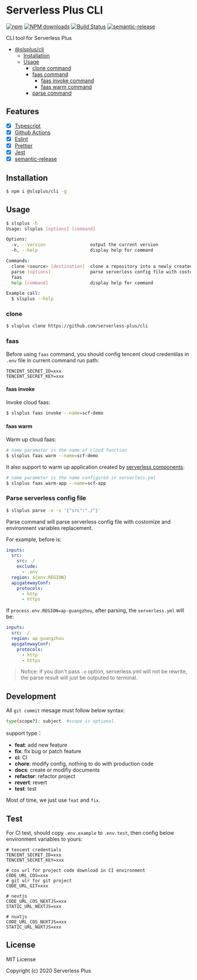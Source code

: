 # Serverless Plus CLI

[![npm](https://img.shields.io/npm/v/@slsplus/cli)](http://www.npmtrends.com/@slsplus/cli)
[![NPM downloads](http://img.shields.io/npm/dm/@slsplus/cli.svg?style=flat-square)](http://www.npmtrends.com/@slsplus/cli)
[![Build Status](https://github.com/serverless-plus/cli/workflows/Release/badge.svg?branch=master)](https://github.com/serverless-plus/cli/actions?query=workflow:Release+branch:master)
[![semantic-release](https://img.shields.io/badge/%20%20%F0%9F%93%A6%F0%9F%9A%80-semantic--release-e10079.svg)](https://github.com/semantic-release/semantic-release)

CLI tool for Serverless Plus

- [@slsplus/cli](#Serverless-Plus-CLI)
  - [Installation](#installation)
  - [Usage](#usage)
    - [clone command](#clone)
    - [faas command](#faas)
      - [faas invoke command](#faas-invoke)
      - [faas warm command](#faas-warm)
    - [parse command](#Parse-serverless-config-file)

## Features

- [x] [Typescript](https://github.com/microsoft/TypeScript)
- [x] [Github Actions](https://github.com/features/actions)
- [x] [Eslint](https://github.com/eslint/eslint)
- [x] [Prettier](https://github.com/prettier/prettier)
- [x] [Jest](https://github.com/facebook/jest)
- [x] [semantic-release](https://github.com/semantic-release/semantic-release)

## Installation

```bash
$ npm i @slsplus/cli -g
```

## Usage

```bash
$ slsplus -h
Usage: slsplus [options] [command]

Options:
  -v, --version                 output the current version
  -h, --help                    display help for command

Commands:
  clone <source> [destination]  clone a repository into a newly created directory
  parse [options]               parse serverless config file with costomize and environment variables replacement
  faas
  help [command]                display help for command

Example call:
  $ slsplus --help
```

### clone

```bash
$ slsplus clone https://github.com/serverless-plus/cli
```

### faas

Before using `faas` command, you should config tencent cloud credentilas in `.env` file in current command run path:

```
TENCENT_SECRET_ID=xxx
TENCENT_SECRET_KEY=xxx
```

#### faas invoke

Invoke cloud faas:

```bash
$ slsplus faas invoke --name=scf-demo
```

#### faas warm

Warm up cloud faas:

```bash
# name parameter is the name of cloud function
$ slsplus faas warm --name=scf-demo
```

It also support to warm up application created by [serverless components](https://github.com/serverless/components):

```bash
# name parameter is the name configured in serverless.yml
$ slsplus faas warm-app --name=scf-app
```

### Parse serverless config file

```bash
$ slsplus parse -o -s '{"src":"./"}'
```

Parse command will parse serverless config file with costomize and environment variables replacement.

For example, before is:

```yaml
inputs:
  src:
    src: ./
    exclude:
      - .env
  region: ${env:REGION}
  apigatewayConf:
    protocols:
      - http
      - https
```

If `process.env.REGION=ap-guangzhou`, after parsing, the `serverless.yml` will be:

```yaml
inputs:
  src: ./
  region: ap-guangzhou
  apigatewayConf:
    protocols:
      - http
      - https
```

> Notice: if you don't pass `-o` option, serverless.yml will not be rewrite, the parse result will just be outputed to terminal.

## Development

All `git commit` mesage must follow below syntax:

```bash
type(scope?): subject  #scope is optional
```

support type：

- **feat**: add new feature
- **fix**: fix bug or patch feature
- **ci**: CI
- **chore**: modify config, nothing to do with production code
- **docs**: create or modifiy documents
- **refactor**: refactor project
- **revert**: revert
- **test**: test

Most of time, we just use `feat` and `fix`.

## Test

For CI test, should copy `.env.example` to `.env.test`, then config below environment variables to yours:

```dotenv
# tencent credentials
TENCENT_SECRET_ID=xxx
TENCENT_SECRET_KEY=xxx

# cos url for project code download in CI environment
CODE_URL_COS=xxx
# git ulr for git project
CODE_URL_GIT=xxx

# nextjs
CODE_URL_COS_NEXTJS=xxx
STATIC_URL_NEXTJS=xxx

# nuxtjs
CODE_URL_COS_NUXTJS=xxx
STATIC_URL_NUXTJS=xxx
```

## License

MIT License

Copyright (c) 2020 Serverless Plus
